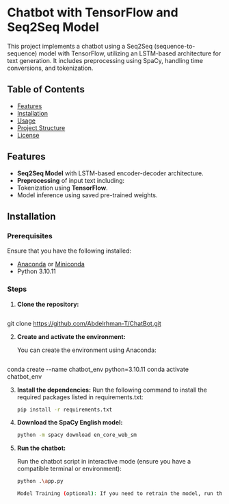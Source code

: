 # Chatbot with TensorFlow and Seq2Seq Model

This project implements a chatbot using a Seq2Seq (sequence-to-sequence) model with TensorFlow, utilizing an LSTM-based architecture for text generation. It includes preprocessing using SpaCy, handling time conversions, and tokenization.

## Table of Contents

- [Features](#features)
- [Installation](#installation)
- [Usage](#usage)
- [Project Structure](#project-structure)
- [License](#license)

## Features

- **Seq2Seq Model** with LSTM-based encoder-decoder architecture.
- **Preprocessing** of input text including:
- Tokenization using **TensorFlow**.
- Model inference using saved pre-trained weights.


## Installation

### Prerequisites
Ensure that you have the following installed:
- [Anaconda](https://www.anaconda.com/products/distribution) or [Miniconda](https://docs.conda.io/en/latest/miniconda.html)
- Python 3.10.11

### Steps

1. **Clone the repository:**

   ```bash
git clone https://github.com/Abdelrhman-T/ChatBot.git


2. **Create and activate the environment:**

    You can create the environment using Anaconda:

    ```bash
conda create --name chatbot_env python=3.10.11
conda activate chatbot_env


3. **Install the dependencies:**
    Run the following command to install the required packages listed in requirements.txt:

    ```bash
    pip install -r requirements.txt

3. **Download the SpaCy English model:**
    ```bash
    python -m spacy download en_core_web_sm


4. **Run the chatbot:**

    Run the chatbot script in interactive mode (ensure you have a compatible terminal or environment):

    ```bash
    python .\app.py

    Model Training (optional): If you need to retrain the model, run the training notebook found in notebooks/TrainModel.ipynb.